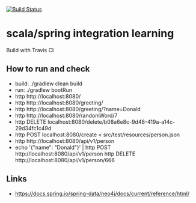 [![Build Status](https://travis-ci.org/butcherless/scala.svg?branch=master)](https://travis-ci.org/butcherless/scala/spring-scala)

# scala/spring integration learning

Build with Travis CI

## How to run and check

- build: ./gradlew clean build
- run: ./gradlew bootRun
- http http://localhost:8080/
- http http://localhost:8080/greeting/
- http http://localhost:8080/greeting/?name=Donald
- http http://localhost:8080/randomWord/7
- http DELETE localhost:8080/delete/b08a6e8c-9d48-419a-a14c-29d34fc1c49d
- http POST localhost:8080/create < src/test/resources/person.json
- http http://localhost:8080/api/v1/person
- echo '{"name": "Donald"}' | http POST http://localhost:8080/api/v1/person
http DELETE http://localhost:8080/api/v1/person/666

## Links

- https://docs.spring.io/spring-data/neo4j/docs/current/reference/html/
